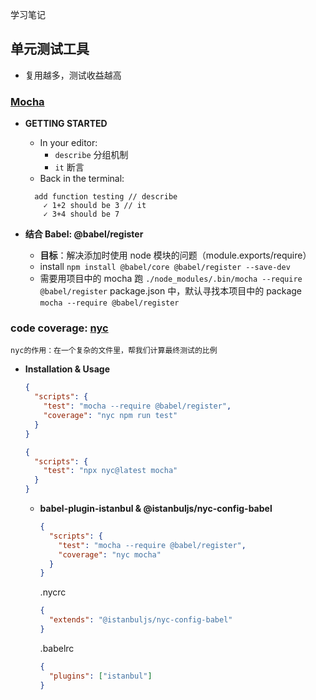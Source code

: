学习笔记
## 单元测试工具

- 复用越多，测试收益越高

### [Mocha](https://mochajs.org/)

- **GETTING STARTED**

  - In your editor:
    - `describe` 分组机制
    - `it` 断言
  - Back in the terminal:

  ```
    add function testing // describe
      ✓ 1+2 should be 3 // it
      ✓ 3+4 should be 7
  ```

- **结合 Babel: @babel/register**
  - **目标**：解决添加时使用 node 模块的问题（module.exports/require）
  - install
    `npm install @babel/core @babel/register --save-dev`
  - 需要用项目中的 mocha 跑
    `./node_modules/.bin/mocha --require @babel/register`
    package.json 中，默认寻找本项目中的 package
    `mocha --require @babel/register`

### code coverage: [nyc](https://github.com/istanbuljs/nyc)
    nyc的作用：在一个复杂的文件里，帮我们计算最终测试的比例

- **Installation & Usage**

  ```json
  {
    "scripts": {
      "test": "mocha --require @babel/register",
      "coverage": "nyc npm run test"
    }
  }
  ```

  ```json
  {
    "scripts": {
      "test": "npx nyc@latest mocha"
    }
  }
  ```

  - **babel-plugin-istanbul & @istanbuljs/nyc-config-babel**

    ```json
    {
      "scripts": {
        "test": "mocha --require @babel/register",
        "coverage": "nyc mocha"
      }
    }
    ```

    .nycrc

    ```json
    {
      "extends": "@istanbuljs/nyc-config-babel"
    }
    ```

    .babelrc

    ```json
    {
      "plugins": ["istanbul"]
    }
    ```

